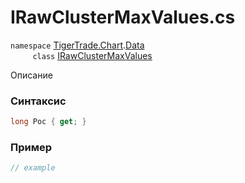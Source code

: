 
# IRawClusterMaxValues.cs
`namespace` [TigerTrade.Chart](../../../../TigerTrade.Chart.md).[Data](../../../../TigerTrade.Chart/Data.md)  
&nbsp;&nbsp;&nbsp;&nbsp;&nbsp;&nbsp;&nbsp;&nbsp;&nbsp;`class` [IRawClusterMaxValues](../../IRawClusterMaxValues.cs.md)

Описание

### Синтаксис
```csharp
long Poc { get; }
```
### Пример  
```csharp
// example
```
